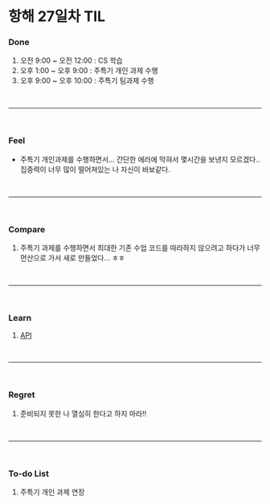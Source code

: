 # 항해 27일차 TIL

 ### Done
 1) 오전 9:00 ~ 오전 12:00 : CS 학습
 2) 오후 1:00 ~ 오후 9:00 : 주특기 개인 과제 수행
 3) 오후 9:00 ~ 오후 10:00 : 주특기 팀과제 수행

<br />
<hr>
<br />

### Feel
  - 주특기 개인과제를 수행하면서... 간단한 에러에 막혀서 몇시간을 보낸지 모르겠다.. 집중력이 너무 많이 떨어져있는 나 자신이 바보같다.

<br />
<hr>
<br />

### Compare
  1. 주특기 과제를 수행하면서 최대한 기존 수업 코드를 따라하지 않으려고 하다가 너무 먼산으로 가서 새로 만들었다... ㅎㅎ

<br />
<hr>
<br />

### Learn
  1. [API](https://github.com/bang-star/TIL/blob/main/API/API.md)
  
<br />
<hr>
<br />

### Regret 
  1. 준비되지 못한 나 열심히 한다고 하지 마라!!
   
<br />
<hr>
<br />

### To-do List 
  1. 주특기 개인 과제 연장
